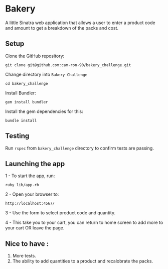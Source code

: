 # Bakery
A little Sinatra web application that allows a user to enter a product code and amount to get a breakdown of the packs and cost.

## Setup

Clone the GitHub repository:
```
git clone git@github.com:cam-ron-90/bakery_challenge.git
```
Change directory into `Bakery Challenge`
```
cd bakery_challenge
```

Install Bundler:

```
gem install bundler
```

Install the gem dependencies for this:

```
bundle install
```

## Testing

Run `rspec` from `bakery_challenge` directory to confirm tests are passing.

## Launching the app

1 - To start the app, run:
```
ruby lib/app.rb
```
2 - Open your browser to:
```
http://localhost:4567/
```
3 - Use the form to select product code and quantity.

4 - This take you to your cart, you can return to home screen to add more to your cart OR leave the page.

## Nice to have :

1. More tests.
2. The ability to add quantities to a product and recalobrate the packs.
